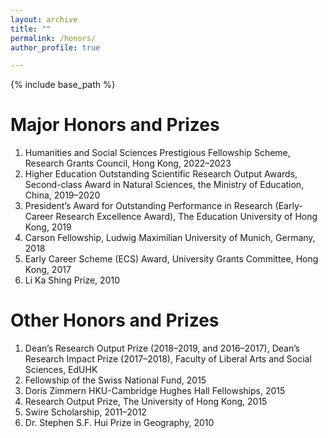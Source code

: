 ```yaml
---
layout: archive
title: ""
permalink: /honors/
author_profile: true

---
```


{% include base_path %}

Major Honors and Prizes
===
1.	Humanities and Social Sciences Prestigious Fellowship Scheme, Research Grants Council, Hong Kong, 2022–2023
2.	Higher Education Outstanding Scientific Research Output Awards, Second-class Award in Natural Sciences, the Ministry of Education, China, 2019–2020
3.	President’s Award for Outstanding Performance in Research (Early-Career Research Excellence Award), The Education University of Hong Kong, 2019
4.	Carson Fellowship, Ludwig Maximilian University of Munich, Germany, 2018
5.	Early Career Scheme (ECS) Award, University Grants Committee, Hong Kong, 2017
6.	Li Ka Shing Prize, 2010


Other Honors and Prizes
===
1.	Dean’s Research Output Prize (2018–2019, and 2016–2017), Dean’s Research Impact Prize (2017–2018), Faculty of Liberal Arts and Social Sciences, EdUHK
2.	Fellowship of the Swiss National Fund, 2015 
3.	Doris Zimmern HKU-Cambridge Hughes Hall Fellowships, 2015 
4.	Research Output Prize, The University of Hong Kong, 2015 
5.	Swire Scholarship, 2011–2012 
6.	Dr. Stephen S.F. Hui Prize in Geography, 2010 
